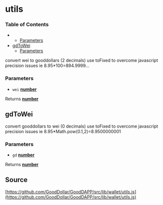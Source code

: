 # utils

### Table of Contents

* * [Parameters](utils.md#parameters)
* [gdToWei](utils.md#gdtowei)
  * [Parameters](utils.md#parameters-1)

convert wei to gooddollars \(2 decimals\) use toFixed to overcome javascript precision issues ie 8.95\*100=894.9999...

### Parameters

* `wei` [**number**](https://developer.mozilla.org/docs/Web/JavaScript/Reference/Global_Objects/Number) 

Returns [**number**](https://developer.mozilla.org/docs/Web/JavaScript/Reference/Global_Objects/Number)

## gdToWei

convert gooddollars to wei \(0 decimals\) use toFixed to overcome javascript precision issues ie 8.95\*Math.pow\(0.1,2\)=8.9500000001

### Parameters

* `gd` [**number**](https://developer.mozilla.org/docs/Web/JavaScript/Reference/Global_Objects/Number) 

Returns [**number**](https://developer.mozilla.org/docs/Web/JavaScript/Reference/Global_Objects/Number)

## Source

[https://github.com/GoodDollar/GoodDAPP/src/lib/wallet/utils.js](https://github.com/GoodDollar/GoodDAPP/src/lib/wallet/utils.js)

